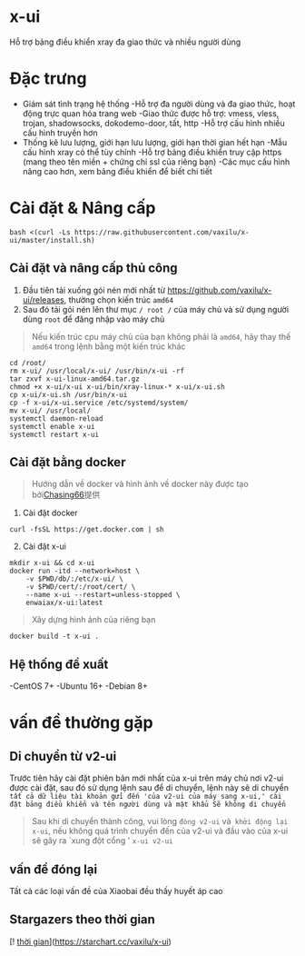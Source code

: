# x-ui
Hỗ trợ bảng điều khiển xray đa giao thức và nhiều người dùng

# Đặc trưng
- Giám sát tình trạng hệ thống
-Hỗ trợ đa người dùng và đa giao thức, hoạt động trực quan hóa trang web
-Giao thức được hỗ trợ: vmess, vless, trojan, shadowsocks, dokodemo-door, tất, http
-Hỗ trợ cấu hình nhiều cấu hình truyền hơn
- Thống kê lưu lượng, giới hạn lưu lượng, giới hạn thời gian hết hạn
-Mẫu cấu hình xray có thể tùy chỉnh
-Hỗ trợ bảng điều khiển truy cập https (mang theo tên miền + chứng chỉ ssl của riêng bạn)
-Các mục cấu hình nâng cao hơn, xem bảng điều khiển để biết chi tiết

# Cài đặt & Nâng cấp
```
bash <(curl -Ls https://raw.githubusercontent.com/vaxilu/x-ui/master/install.sh)
```

## Cài đặt và nâng cấp thủ công
1. Đầu tiên tải xuống gói nén mới nhất từ ​​https://github.com/vaxilu/x-ui/releases, thường chọn kiến ​​trúc `amd64`
2. Sau đó tải gói nén lên thư mục `/ root /` của máy chủ và sử dụng người dùng `root` để đăng nhập vào máy chủ

> Nếu kiến ​​trúc cpu máy chủ của bạn không phải là `amd64`, hãy thay thế` amd64` trong lệnh bằng một kiến ​​trúc khác

```
cd /root/
rm x-ui/ /usr/local/x-ui/ /usr/bin/x-ui -rf
tar zxvf x-ui-linux-amd64.tar.gz
chmod +x x-ui/x-ui x-ui/bin/xray-linux-* x-ui/x-ui.sh
cp x-ui/x-ui.sh /usr/bin/x-ui
cp -f x-ui/x-ui.service /etc/systemd/system/
mv x-ui/ /usr/local/
systemctl daemon-reload
systemctl enable x-ui
systemctl restart x-ui
```

## Cài đặt bằng docker

> Hướng dẫn về docker và hình ảnh về docker này được tạo bởi[Chasing66](https://github.com/Chasing66)提供

1. Cài đặt docker
```shell
curl -fsSL https://get.docker.com | sh
```
2. Cài đặt x-ui
```shell
mkdir x-ui && cd x-ui
docker run -itd --network=host \
    -v $PWD/db/:/etc/x-ui/ \
    -v $PWD/cert/:/root/cert/ \
    --name x-ui --restart=unless-stopped \
    enwaiax/x-ui:latest
```
> Xây dựng hình ảnh của riêng bạn
```shell
docker build -t x-ui .
```
## Hệ thống đề xuất
-CentOS 7+
-Ubuntu 16+
-Debian 8+

# vấn đề thường gặp

## Di chuyển từ v2-ui
Trước tiên hãy cài đặt phiên bản mới nhất của x-ui trên máy chủ nơi v2-ui được cài đặt, sau đó sử dụng lệnh sau để di chuyển, lệnh này sẽ di chuyển `tất cả dữ liệu tài khoản gửi đến 'của v2-ui của máy sang x-ui,' cài đặt bảng điều khiển và tên người dùng và mật khẩu Sẽ không di chuyển`
> Sau khi di chuyển thành công, vui lòng `đóng v2-ui` và` khởi động lại x-ui`, nếu không quá trình chuyển đến của v2-ui và đầu vào của x-ui sẽ gây ra `xung đột cổng '
``
x-ui v2-ui
``

## vấn đề đóng lại
Tất cả các loại vấn đề của Xiaobai đều thấy huyết áp cao

## Stargazers theo thời gian

[! [thời gian](https://starchart.cc/vaxilu/x-ui.svg)](https://starchart.cc/vaxilu/x-ui)
